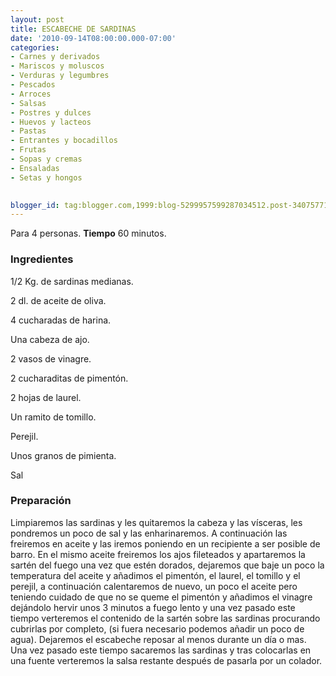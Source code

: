 ```yaml
---
layout: post
title: ESCABECHE DE SARDINAS
date: '2010-09-14T08:00:00.000-07:00'
categories:
- Carnes y derivados
- Mariscos y moluscos
- Verduras y legumbres
- Pescados
- Arroces
- Salsas
- Postres y dulces
- Huevos y lacteos
- Pastas
- Entrantes y bocadillos
- Frutas
- Sopas y cremas
- Ensaladas
- Setas y hongos
 

blogger_id: tag:blogger.com,1999:blog-5299957599287034512.post-3407577187465713248
---
```


Para 4 personas.
<b>Tiempo</b> 60 minutos.

<h3>Ingredientes</h3>

1/2 Kg. de sardinas medianas.

2 dl. de aceite de oliva.

4 cucharadas de harina.

Una cabeza de ajo.

2 vasos de vinagre.

2 cucharaditas de pimentón.

2 hojas de laurel.

Un ramito de tomillo.

Perejil.

Unos granos de pimienta.

Sal

<h3>Preparación</h3>

Limpiaremos las sardinas y les quitaremos la cabeza y las vísceras, les pondremos un poco de sal y las enharinaremos. A continuación las freiremos en aceite y las iremos poniendo en un recipiente a ser posible de barro. En el mismo aceite freiremos los ajos fileteados y apartaremos la sartén del fuego una vez que estén dorados, dejaremos que baje un poco la temperatura del aceite y añadimos el pimentón, el laurel, el tomillo y el perejil, a continuación calentaremos de nuevo, un poco el aceite pero teniendo cuidado de que no se queme el pimentón y añadimos el vinagre dejándolo hervir unos 3 minutos a fuego lento y una vez pasado este tiempo verteremos el contenido de la sartén sobre las sardinas procurando cubrirlas por completo, (si fuera necesario podemos añadir un poco de agua). Dejaremos el escabeche reposar al menos durante un día o mas. Una vez pasado este tiempo sacaremos las sardinas y tras colocarlas en una fuente verteremos la salsa restante después de pasarla por un colador.

